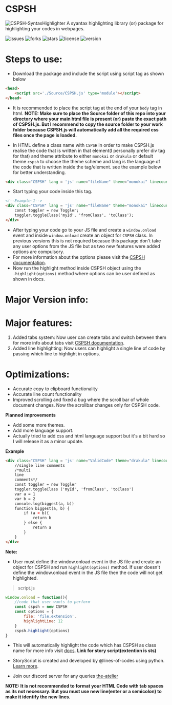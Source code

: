 # CSPSH

![CSPSH-SyntaxHighlighter](https://github.com/Chandra-sekhar-pilla/CSPSH/blob/main/Resources/CSPSH.png)
 A syantax highlighting library (or) package for highlighting your codes in webpages.

 ![issues](https://img.shields.io/github/issues/Chandra-sekhar-pilla/CSPSH)
 ![forks](https://img.shields.io/github/forks/Chandra-sekhar-pilla/CSPSH)
 ![stars](https://img.shields.io/github/stars/Chandra-sekhar-pilla/CSPSH)
 ![license](https://img.shields.io/github/license/Chandra-sekhar-pilla/CSPSH)
 ![version](https://img.shields.io/badge/Version-4.0.0-green)

# Steps to use:

- Download the package and include the script using script tag as shown below

```html
<head>
    <script src='./Source/CSPSH.js' type='module'></script>
</head>
```
- It is recommended to place the script tag at the end of your ``body`` tag in html.
**NOTE: Make sure to place the Source folder of this repo into your directory where your main html file is present (or) paste the exact path of CSPSH.js. But I recommend to copy the source folder to your work folder because CSPSH.js will automatically add all the required css files once the page is loaded.**

- In HTML define a class name with ``CSPSH`` in order to make CSPSH.js realise the code that is written in that element(I personally prefer div tag for that) and theme attribute to either ``monokai`` or ``drakula`` or default theme ``cspsh`` to choose the theme scheme and lang is the language of the code that is written inside the tag/element. see the example below for better understanding.

```html
<div class="CSPSH" lang = 'js' name="fileName" theme="monokai" linecount = 'true'></div><!--Filename is optional and it will be "file" if the field is empty-->
```

- Start typing your code inside this tag.

```html
<!--Example-1-->
<div class="CSPSH" lang = 'js' name="fileName" theme="monokai" linecount = 'true'>
    const toggler = new Toggler;
    toggler.toggleClass('myId', 'fromClass', 'toClass');
</div>
```

- After typing your code go to your JS file and create a ``window.onload`` event and inside ``window.onload`` create an object for ``CSPSH`` class. In previous versions this is not required becasue this package don't take any user options from the JS file but as two new features were added options are compulsory.
- For more information about the options please visit the [CSPSH documentation](https://theatelier.ga/Pages/CSPSH/cspshDocs.html).
- Now run the highlight method inside CSPSH object using the ``.highlight(options)`` method where options can be user defined as shown in docs.

# Major Version info:

# Major features:
1. Added tabs system:
    Now user can create tabs and switch between them for more info about tabs visit [CSPSH documentation](https://theatelier.ga/Pages/CSPSH/cspshDocs.html).
2. Added line highlighting:
    Now users can highlight a single line of code by passing which line to highlight in options.

# Optimizations:
- Accurate copy to clipboard functionality
- Accurate line count functionality
- Improved scrolling and fixed a bug where the scroll bar of whole document changes. Now the scrollbar changes only for CSPSH code.

**Planned improvements**
- Add some more themes.
- Add more language support.
- Actually tried to add css and html language support but it's a bit hard so I will release it as a minor update.

**Example**

```html
<div class="CSPSH" lang = 'js' name="ValidCode" theme="drakula" linecount='true'>
    //single line comments
    /*multi
    line
    comments*/
    const toggler = new Toggler
    toggler.toggleClass ('myId', 'fromClass', 'toClass')
    var a = 1
    var b = 2
    console.log(biggest(a, b))
    function biggest(a, b) {
        if (a < b){
            return b
        } else {
            return a
        }
    }
</div>
```
**Note:**
- User must define the window.onload event in the JS file and create an object for CSPSH and run ``highlight(options)`` method. If user doesn't define the window.onload event in the JS file then the code will not get highlighted.
> script.js
```js
window.onload = function(){
    //code that user wants to perform
    const cspsh = new CSPSH
    const options = {
        file: 'file.extension',
        highlightLine: 12
    }
    cspsh.highlight(options)
}
```
- This will automatically highlight the code which has CSPSH as class name for more info visit [docs](https://theatelier.ga/Pages/CSPSH/cspshDocs.html).
**Link for story script(extention is sts)**
- StoryScript is created and developed by @lines-of-codes using python. [Learn more](https://github.com/StoryScriptorg/StoryScript/tree/main/storyscript).

- Join our discord server for any queries [the-atelier](https://discord.gg/6Mcy5NpSpH)

**NOTE: It is not recommended to format your HTML Code with tab spaces as its not necessary. But you must use new line(enter or a semicolon) to make it identify the new lines.**